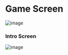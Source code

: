 
# Game Screen
![image](https://github.com/mdgspace/wipe_out/assets/95746190/7d8c77c5-f2d4-4f80-b5be-8f55e2c4f430)

### Intro Screen
![image](https://github.com/mdgspace/wipe_out/assets/95746190/64b8977c-ee78-4a9e-a017-40ea5ad0288e)
